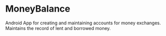 # MoneyBalance
Android App for creating and maintaining accounts for money exchanges.
Maintains the record of lent and borrowed money.
